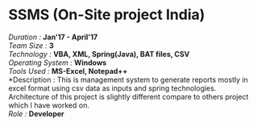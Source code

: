 # SSMS (On-Site project India)  
*Duration :* **Jan'17 - April'17**  
*Team Size :* **3**  
*Technology :* **VBA, XML, Spring(Java), BAT files, CSV**  
*Operating System :* **Windows**   
*Tools Used :* **MS-Excel, Notepad++**  
*Description : This is management system to generate reports mostly in excel format using csv data as inputs and spring technologies.  
Architecture of this project is slightly different compare to others project which I have worked on.  
*Role :* **Developer**  

